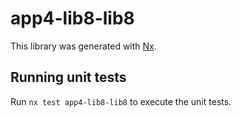 # app4-lib8-lib8

This library was generated with [Nx](https://nx.dev).

## Running unit tests

Run `nx test app4-lib8-lib8` to execute the unit tests.

